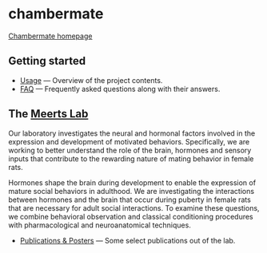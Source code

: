 # chambermate
[Chambermate homepage](https://carleton.github.io/chambermate/)

## Getting started

* [Usage](usage.md) — Overview of the project contents.
* [FAQ](faq.md) — Frequently asked questions along with their answers.

## The [Meerts Lab](https://apps.carleton.edu/curricular/psyc/meertslab/)

Our laboratory investigates the neural and hormonal factors involved in the expression and development of motivated behaviors. Specifically, we are working to better understand the role of the brain, hormones and sensory inputs that contribute to the rewarding nature of mating behavior in female rats.

Hormones shape the brain during development to enable the expression of mature social behaviors in adulthood. We are investigating the interactions between hormones and the brain that occur during puberty in female rats that are necessary for adult social interactions. To examine these questions, we combine behavioral observation and classical conditioning procedures with pharmacological and neuroanatomical techniques.

* [Publications & Posters](https://apps.carleton.edu/curricular/psyc/meertslab/publications/) — Some select publications out of the lab.

